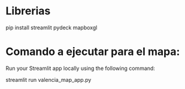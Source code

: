 # Librerias
pip install streamlit pydeck mapboxgl

# Comando a ejecutar para el mapa:
Run your Streamlit app locally using the following command:

streamlit run valencia_map_app.py
